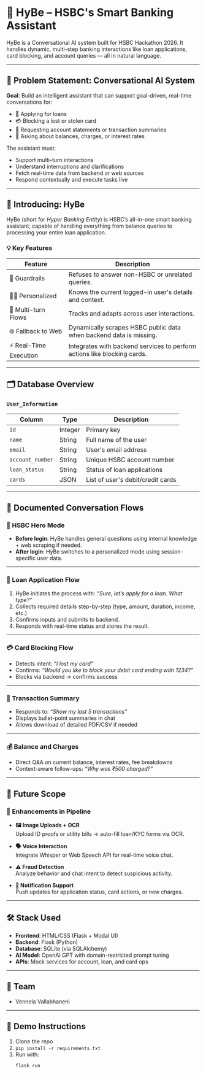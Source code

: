 # 🧠 HyBe – HSBC's Smart Banking Assistant

HyBe is a Conversational AI system built for HSBC Hackathon 2026. It handles dynamic, multi-step banking interactions like loan applications, card blocking, and account queries — all in natural language.

---

## 🚀 Problem Statement: Conversational AI System

**Goal**: Build an intelligent assistant that can support goal-driven, real-time conversations for:

- 💸 Applying for loans  
- 💳 Blocking a lost or stolen card  
- 📄 Requesting account statements or transaction summaries  
- 🧾 Asking about balances, charges, or interest rates  

The assistant must:
- Support multi-turn interactions
- Understand interruptions and clarifications
- Fetch real-time data from backend or web sources
- Respond contextually and execute tasks live

---

## 🧠 Introducing: **HyBe**

HyBe (short for *Hyper Banking Entity*) is HSBC’s all-in-one smart banking assistant, capable of handling everything from balance queries to processing your entire loan application.

### 💡 Key Features

| Feature | Description |
|--------|-------------|
| 🔐 Guardrails | Refuses to answer non-HSBC or unrelated queries. |
| 🧑‍💼 Personalized | Knows the current logged-in user's details and context. |
| 💬 Multi-turn Flows | Tracks and adapts across user interactions. |
| 🌐 Fallback to Web | Dynamically scrapes HSBC public data when backend data is missing. |
| ⚡ Real-Time Execution | Integrates with backend services to perform actions like blocking cards. |

---

## 🗂️ Database Overview

### `User_Information`

| Column           | Type    | Description                       |
|------------------|---------|-----------------------------------|
| `id`             | Integer | Primary key                       |
| `name`           | String  | Full name of the user             |
| `email`          | String  | User's email address              |
| `account_number` | String  | Unique HSBC account number        |
| `loan_status`    | String  | Status of loan applications       |
| `cards`          | JSON    | List of user's debit/credit cards |

---

## 💬 Documented Conversation Flows

### 🦸 HSBC Hero Mode
- **Before login**: HyBe handles general questions using internal knowledge + web scraping if needed.
- **After login**: HyBe switches to a personalized mode using session-specific user data.

---

### 🏦 Loan Application Flow
1. HyBe initiates the process with: _“Sure, let’s apply for a loan. What type?”_
2. Collects required details step-by-step (type, amount, duration, income, etc.)
3. Confirms inputs and submits to backend.
4. Responds with real-time status and stores the result.

---

### 💳 Card Blocking Flow
- Detects intent: _“I lost my card”_
- Confirms: _“Would you like to block your debit card ending with 1234?”_
- Blocks via backend → confirms success

---

### 📄 Transaction Summary
- Responds to: _“Show my last 5 transactions”_
- Displays bullet-point summaries in chat
- Allows download of detailed PDF/CSV if needed

---

### 💰 Balance and Charges
- Direct Q&A on current balance, interest rates, fee breakdowns
- Context-aware follow-ups: _“Why was ₹500 charged?”_

---

## 🔮 Future Scope

### 🔧 Enhancements in Pipeline

- **🖼️ Image Uploads + OCR**  
  Upload ID proofs or utility bills → auto-fill loan/KYC forms via OCR.

- **🗣️ Voice Interaction**  
  Integrate Whisper or Web Speech API for real-time voice chat.

- **⚠️ Fraud Detection**  
  Analyze behavior and chat intent to detect suspicious activity.

- **🔔 Notification Support**  
  Push updates for application status, card actions, or new charges.

---

## 🛠️ Stack Used

- **Frontend**: HTML/CSS (Flask + Modal UI)  
- **Backend**: Flask (Python)  
- **Database**: SQLite (via SQLAlchemy)  
- **AI Model**: OpenAI GPT with domain-restricted prompt tuning  
- **APIs**: Mock services for account, loan, and card ops

---

## 👥 Team

- Vennela Vallabhaneni  

---

## 🔗 Demo Instructions

1. Clone the repo  
2. `pip install -r requirements.txt`  
3. Run with:  
   ```bash
   flask run
